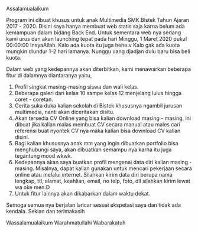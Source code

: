 Assalamualaikum

Program ini dibuat khusus untuk anak Multimedia SMK Bistek Tahun Ajaran 2017 - 2020.
Disini saya hanya membuat web statis saja karna belum ada kemampuan dalam bidang Back End.
Untuk sementara web nya sedang kami urus dan akan launching tepat pada hari Minggu, 1 Maret 2020 pukul 00:00:00 InsyaAllah. Kalo ada kuota itu juga hehe:v Kalo gak ada kuota mungkin diundur 1-2 hari lamanya. Nunggu uang djadjan dulu baru bisa beli kuota.

Dalam web yang kedepannya akan diterbitkan, kami menawarkan beberapa fitur di dalamnya diantaranya yaitu, 
1. Profil singkat masing-masing siswa dan wali kelas.
2. Beberapa galeri dari kelas 10 sampe kelas 12 menjelang lulus hingga coret - coretan.
3. Cerita suka duka kalian sekolah di Bistek khususnya ngambil jurusan multimedia, nanti akan diceritakan disitu.
4. Akan tersedia CV Online yang bisa kalian download masing - masing, ini dibuat jika kalian malas membuat CV secara manual atau males cari referensi buat nyontek CV nya maka kalian bisa download CV kalian disini. 
5. Bagi kalian khususnya anak mm yang ingin dibuatkan portfolio bisa menghubungi saya, akan dibuatkan semampu nya karna itu juga tegantung mood wkwk.
6. Kedepannya akan saya buatkan profil mengenai data diri kalian masing - masing. Misalnya, dapat kalian gunakan untuk mencari pekerjaan secara online atau melalui internet. Silahkan kirim data diri berupa nama lengkap, ttl, alamat, keahlian, email, no telp, foto, dll silahkan kirim lewat wa oke men:D
7. Untuk fitur lainnya akan dikabarkan dalam waktu dekat.


Semoga semua nya berjalan lancar sesuai ekspetasi saya dan tidak ada kendala.
Sekian dan terimakasih

Wassalamualaikum Warahmatullahi Wabarakatuh